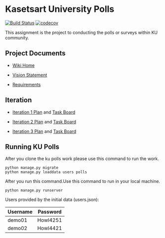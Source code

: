 # Kasetsart University Polls
[![Build Status](https://app.travis-ci.com/chayayot123/ku-polls.svg?branch=iteration2)](https://app.travis-ci.com/chayayot123/ku-polls)
[![codecov](https://codecov.io/gh/chayayot123/ku-polls/branch/iteration3/graph/badge.svg?token=CEvubd2fk6)](https://codecov.io/gh/chayayot123/ku-polls)

This assignment is the project to conducting the polls or surveys within KU community.

## Project Documents

* [Wiki Home](../../wiki/Home)

* [Vision Statement](https://github.com/chayayot123/ku-polls/wiki/Vision-Statement)

* [Requirements](https://github.com/chayayot123/ku-polls/wiki/Requirements)


## Iteration

* [Iteration 1 Plan](https://github.com/chayayot123/ku-polls/wiki/Iteration-1-Plan) and [Task Board](https://github.com/chayayot123/ku-polls/projects/2)

* [Iteration 2 Plan](https://github.com/chayayot123/ku-polls/wiki/Iteration-2-Plan) and [Task Board](https://github.com/chayayot123/ku-polls/projects/3)

* [Iteration 3 Plan](https://github.com/chayayot123/ku-polls/wiki/Iteration-3-Plan) and [Task Board](https://github.com/chayayot123/ku-polls/projects/4)


## Running KU Polls

After you clone the ku polls work please use this command to run the work.

```
python manage.py migrate
python manage.py loaddata users polls
```

After you run this command.Use this command to run in your local machine.

```
python manage.py runserver
```


Users provided by the initial data (users.json):

| Username  | Password    |
|-----------|-------------|
| demo01     | Howl4251   |
| demo02     | Howl4421   |
